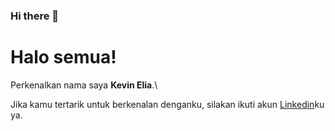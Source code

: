 ### Hi there 👋

# Halo semua! 

Perkenalkan nama saya **Kevin Elia**.\

Jika kamu tertarik untuk berkenalan denganku, silakan ikuti akun [Linkedin](https://www.linkedin.com/in/kevin-elia-santoso/)ku ya.
